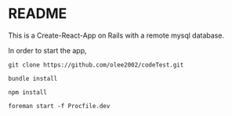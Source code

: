 # README

This is a Create-React-App on Rails with a remote mysql database.

In order to start the app,

```
git clone https://github.com/olee2002/codeTest.git
```
```
bundle install
```
```
npm install
```
```
foreman start -f Procfile.dev
```
